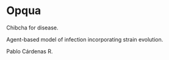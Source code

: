 # Opqua
Chibcha for disease.

Agent-based model of infection incorporating strain evolution.

Pablo Cárdenas R.
